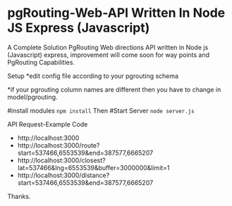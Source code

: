 # pgRouting-Web-API Written In Node JS Express (Javascript)

A Complete Solution PgRouting Web directions API written in Node js (Javascript) express, improvement will come soon for way points and PgRouting Capabilities.

Setup
 *edit config file according to your pgrouting schema
 
 *if your pgrouting column names are different then you have to change in model/pgrouting.
 
#install modules
`npm install`
Then
#Start Server
 `node server.js`


API Request-Example Code
 * http://localhost:3000
 * http://localhost:3000/route?start=537466,6553539&end=387577,6665207
 * http://localhost:3000/closest?lat=537466&lng=6553539&buffer=3000000&limit=1
 * http://localhost:3000/distance?start=537466,6553539&end=387577,6665207
 
 
 
Thanks.
